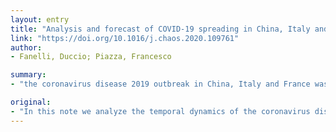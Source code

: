 ```yaml
---
layout: entry
title: "Analysis and forecast of COVID-19 spreading in China, Italy and France"
link: "https://doi.org/10.1016/j.chaos.2020.109761"
author:
- Fanelli, Duccio; Piazza, Francesco

summary:
- "the coronavirus disease 2019 outbreak in China, Italy and France was analysed in the time window 22 / 01 - 15 / 03 / 2020. The model places the peak in Italy around March 21(st) 2020, with a peak number of infected individuals of about 26000 (not including recovered and dead) and a number of deaths at the end of the epidemics of about 18,000."

original:
- "In this note we analyze the temporal dynamics of the coronavirus disease 2019 outbreak in China, Italy and France in the time window 22 / 01 - 15 / 03 / 2020 . A first analysis of simple day-lag maps points to some universality in the epidemic spreading, suggesting that simple mean-field models can be meaningfully used to gather a quantitative picture of the epidemic spreading, and notably the height and time of the peak of confirmed infected individuals. The analysis of the same data within a simple susceptible-infected-recovered-deaths model indicates that the kinetic parameter that describes the rate of recovery seems to be the same, irrespective of the country, while the infection and death rates appear to be more variable. The model places the peak in Italy around March 21(st) 2020, with a peak number of infected individuals of about 26000 (not including recovered and dead) and a number of deaths at the end of the epidemics of about 18,000. Since the confirmed cases are believed to be between 10 and 20% of the real number of individuals who eventually get infected, the apparent mortality rate of COVID-19 falls between 4% and 8% in Italy, while it appears substantially lower, between 1% and 3% in China. Based on our calculations, we estimate that 2500 ventilation units should represent a fair figure for the peak requirement to be considered by health authorities in Italy for their strategic planning. Finally, a simulation of the effects of drastic containment measures on the outbreak in Italy indicates that a reduction of the infection rate indeed causes a quench of the epidemic peak. However, it is also seen that the infection rate needs to be cut down drastically and quickly to observe an appreciable decrease of the epidemic peak and mortality rate. This appears only possible through a concerted and disciplined, albeit painful, effort of the population as a whole."
---
```


